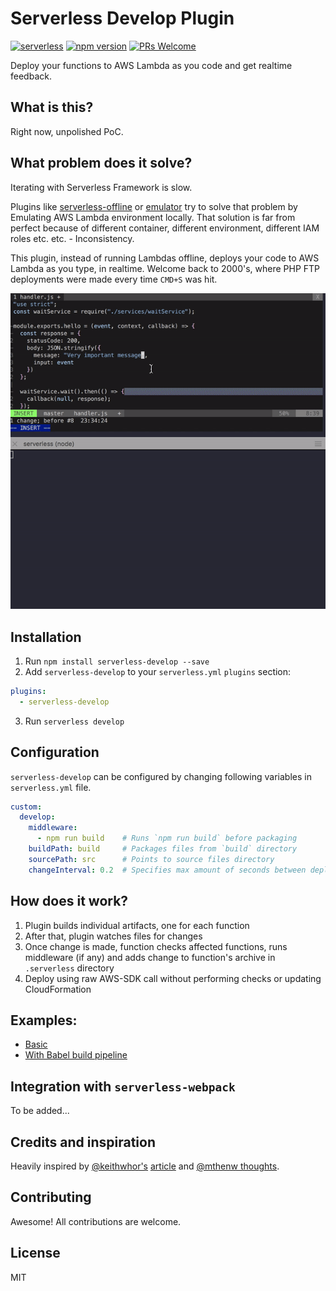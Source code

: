 # Serverless Develop Plugin
[![serverless](http://public.serverless.com/badges/v3.svg)](http://www.serverless.com)
[![npm version](https://badge.fury.io/js/serverless-develop.svg)](https://badge.fury.io/js/serverless-develop)
[![PRs Welcome](https://img.shields.io/badge/PRs-welcome-brightgreen.svg)](#contributing)

Deploy your functions to AWS Lambda as you code and get realtime feedback.

## What is this?
Right now, unpolished PoC.

## What problem does it solve?
Iterating with Serverless Framework is slow.

Plugins like [serverless-offline](https://github.com/dherault/serverless-offline) or [emulator](https://github.com/serverless/emulator) try to solve that problem by Emulating AWS Lambda environment locally. That solution is far from perfect because of different container, different environment, different IAM roles etc. etc. - Inconsistency.

This plugin, instead of running Lambdas offline, deploys your code to AWS Lambda as you type, in realtime. Welcome back to 2000's, where PHP FTP deployments were made every time `CMD+S` was hit.

![Demo](/resources/anim.gif)

## Installation

1. Run `npm install serverless-develop --save`
2. Add `serverless-develop` to your `serverless.yml` `plugins` section:
```yml
plugins:
  - serverless-develop
```
3. Run `serverless develop`

## Configuration

`serverless-develop` can be configured by changing following variables in `serverless.yml` file.


```yml
custom:
  develop:
    middleware:
      - npm run build    # Runs `npm run build` before packaging
    buildPath: build     # Packages files from `build` directory
    sourcePath: src      # Points to source files directory
    changeInterval: 0.2  # Specifies max amount of seconds between deployments
```

## How does it work?

1. Plugin builds individual artifacts, one for each function
2. After that, plugin watches files for changes
3. Once change is made, function checks affected functions, runs middleware (if any) and adds change to function's archive in `.serverless` directory
4. Deploy using raw AWS-SDK call without performing checks or updating CloudFormation

## Examples:
- [Basic](https://github.com/RafalWilinski/serverless-develop/tree/master/examples/basic)
- [With Babel build pipeline](https://github.com/RafalWilinski/serverless-develop/tree/master/examples/babel)


## Integration with `serverless-webpack`

To be added...


## Credits and inspiration

Heavily inspired by [@keithwhor's](https://github.com/keithwhor) [article](https://medium.com/@keithwhor/rise-of-functions-as-a-service-how-php-set-the-serverless-stage-20-years-ago-ccb560c5f422) and [@mthenw thoughts](https://github.com/mthenw).

## Contributing

Awesome! All contributions are welcome.

## License

MIT